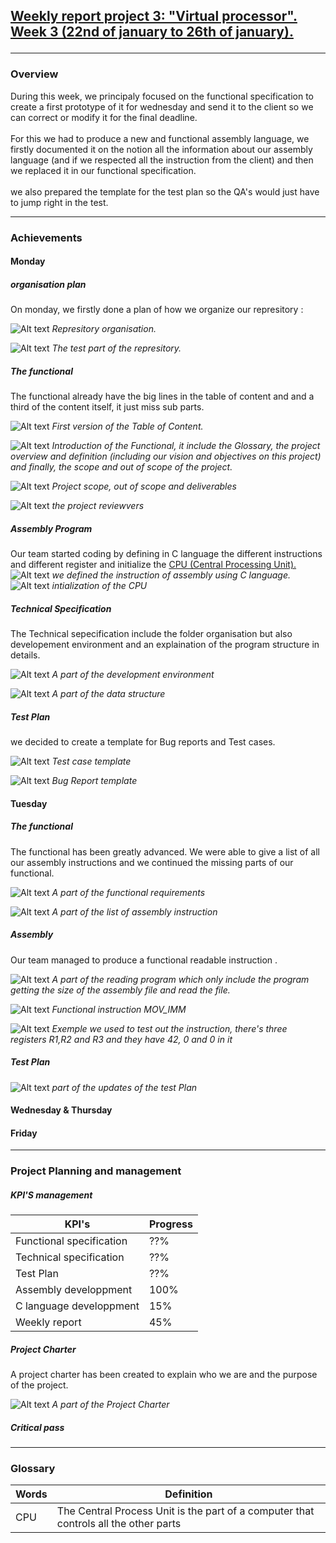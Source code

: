 <h2><u><strong>Weekly report project 3: "Virtual processor". Week 3 (22nd of january to 26th of january).</strong></u>

--------------------------------------------
<h3>Overview</h3>
During this week, we principaly focused on the functional specification to create a first prototype of it for wednesday and send it to the client so we can correct or modify it for the final deadline.
<br>
<br>
For this we had to produce a new and functional assembly language, we firstly documented it on the notion all the information about our assembly language (and if we respected all the instruction from the client) and then we replaced it in our functional specification.
<br>
<br>
we also prepared the template for the test plan so the QA's would just have to jump right in the test.

------
<h3>Achievements</h3>

<h4>Monday</h4>

<h5>organisation plan</h5>

On monday, we firstly done a plan of how we organize our represitory :

![Alt text](/documents/management/image/Screenshot%202024-01-22%20at%2016.15.00.png)
*Represitory organisation.*

![Alt text](/documents/management/image/Screenshot%202024-01-22%20at%2016.15.24.png)
*The test part of the represitory.*

<h5>The functional</h5>

The functional already have the big lines in the table of content and and a third of the content itself, it just miss sub parts.

![Alt text](/documents/management/image/ToC_v1.png)
*First version of the Table of Content.*

![Alt text](/documents/management/image/Functional2.png)
*Introduction of the Functional, it include the Glossary, the project overview and definition (including our vision and objectives on this project) and finally, the scope and out of scope of the project.*

![Alt text](/documents/management/image/Functional3.png)
*Project scope, out of scope and deliverables*

![Alt text](/documents/management/image/Functional4.png)
*the project reviewvers*

<h5>Assembly Program</h5>

Our team started coding by defining in C language the different instructions and different register and initialize the [CPU (Central Processing Unit).](#-glossary)
![Alt text](/documents/management/image/Dev1.png)
*we defined the instruction of assembly using C language.*
![Alt text](/documents/management/image/Dev2.png)
*intialization of the CPU*

<h5>Technical Specification</h5>

The Technical sepecification include the folder organisation but also developement environment and an explaination of the program structure in details.

![Alt text](/documents/management/image/technical2.png)
*A part of the development environment*

![Alt text](/documents/management/image/technical3.png)
*A part of the data structure*

<h5>Test Plan</h5>

we decided to create a template for Bug reports and Test cases.

![Alt text](/documents/management/image/TP1.png)
*Test case template*

![Alt text](/documents/management/image/TP2.png)
*Bug Report template*

<h4>Tuesday</h4>

<h5>The functional</h5>
The functional has been greatly advanced. We were able to give a list of all our assembly instructions and we continued the missing parts of our functional.

![Alt text](/documents/management/image/Functional6.png)
*A part of the functional requirements*

![Alt text](/documents/management/image/Functional7.png)
*A part of the list of assembly instruction*


<h5>Assembly</h5>

Our team managed to produce a functional readable instruction .

![Alt text](/documents/management/image/Dev4.png)
*A part of the reading program which only include the program getting the size of the assembly file and read the file.*


![Alt text](/documents/management/image/Dev3.png)
*Functional instruction MOV_IMM*

![Alt text](/documents/management/image/Dev5.png)
*Exemple we used to test out the instruction, there's three registers R1,R2 and R3 and they have 42, 0 and 0 in it*

<h5>Test Plan</h5>

![Alt text](/documents/management/image/TP3.png)
*part of the updates of the test Plan*

<h4>Wednesday & Thursday</h4>



<h4>Friday</h4>

-------------------------------
<h3>Project Planning and management</h3>


<h5>KPI'S management </h5>

| KPI's   | Progress |
| -------- | ------- |
| Functional specification  | ??%   |
| Technical specification | ??%   |
| Test Plan| ??%   |
| Assembly developpment | 100%   |
| C language developpment | 15%  |
| Weekly report  | 45%   |

<h5>Project Charter</h5>

A project charter has been created to explain who we are and the purpose of the project.

![Alt text](/documents/management/image/PC.png)
*A part of the Project Charter*

<h5>Critical pass</h5>


-------
<h3>Glossary</h3>

|Words  | Definition |
| -------- | ------- |
| CPU  | The Central Process Unit is the part of a computer that controls all the other parts   |